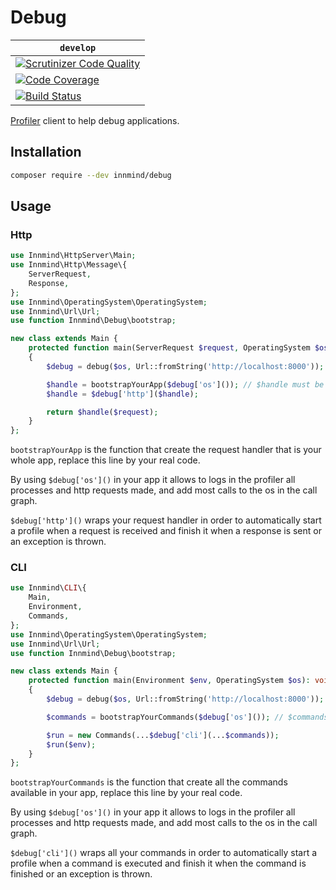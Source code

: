 # Debug

| `develop` |
|-----------|
| [![Scrutinizer Code Quality](https://scrutinizer-ci.com/g/Innmind/Debug/badges/quality-score.png?b=develop)](https://scrutinizer-ci.com/g/Innmind/Debug/?branch=develop) |
| [![Code Coverage](https://scrutinizer-ci.com/g/Innmind/Debug/badges/coverage.png?b=develop)](https://scrutinizer-ci.com/g/Innmind/Debug/?branch=develop) |
| [![Build Status](https://scrutinizer-ci.com/g/Innmind/Debug/badges/build.png?b=develop)](https://scrutinizer-ci.com/g/Innmind/Debug/build-status/develop) |

[Profiler](https://github.com/Innmind/Profiler) client to help debug applications.

## Installation

```sh
composer require --dev innmind/debug
```

## Usage

### Http

```php
use Innmind\HttpServer\Main;
use Innmind\Http\Message\{
    ServerRequest,
    Response,
};
use Innmind\OperatingSystem\OperatingSystem;
use Innmind\Url\Url;
use function Innmind\Debug\bootstrap;

new class extends Main {
    protected function main(ServerRequest $request, OperatingSystem $os): Response
    {
        $debug = debug($os, Url::fromString('http://localhost:8000')); // replace with the profiler url

        $handle = bootstrapYourApp($debug['os']()); // $handle must be an instance of Innmind\HttpFramework\RequestHandler
        $handle = $debug['http']($handle);

        return $handle($request);
    }
};
```

`bootstrapYourApp` is the function that create the request handler that is your whole app, replace this line by your real code.

By using `$debug['os']()` in your app it allows to logs in the profiler all processes and http requests made, and add most calls to the os in the call graph.

`$debug['http']()` wraps your request handler in order to automatically start a profile when a request is received and finish it when a response is sent or an exception is thrown.

### CLI

```php
use Innmind\CLI\{
    Main,
    Environment,
    Commands,
};
use Innmind\OperatingSystem\OperatingSystem;
use Innmind\Url\Url;
use function Innmind\Debug\bootstrap;

new class extends Main {
    protected function main(Environment $env, OperatingSystem $os): void
    {
        $debug = debug($os, Url::fromString('http://localhost:8000')); // replace with the profiler url

        $commands = bootstrapYourCommands($debug['os']()); // $commands bus be a set<Innmind\CLI\Command>

        $run = new Commands(...$debug['cli'](...$commands));
        $run($env);
    }
};
```

`bootstrapYourCommands` is the function that create all the commands available in your app, replace this line by your real code.

By using `$debug['os']()` in your app it allows to logs in the profiler all processes and http requests made, and add most calls to the os in the call graph.

`$debug['cli']()` wraps all your commands in order to automatically start a profile when a command is executed and finish it when the command is finished or an exception is thrown.
